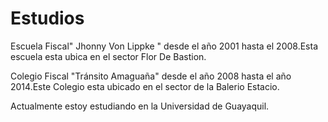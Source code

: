 ---
---

# Estudios

Escuela Fiscal" Jhonny Von Lippke " desde el año 2001 hasta el 2008.Esta escuela esta ubica en el sector Flor De Bastion.

Colegio Fiscal "Tránsito Amaguaña" desde el año 2008 hasta el año 2014.Este Colegio esta ubicado en el sector de la Balerio Estacio.

Actualmente estoy estudiando en la Universidad de Guayaquil.



